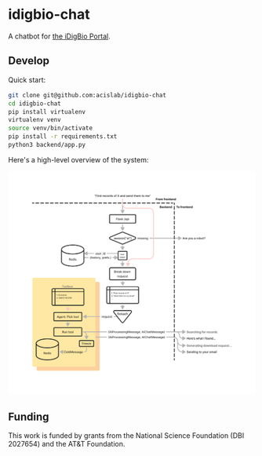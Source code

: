 # idigbio-chat

A chatbot for [the iDigBio Portal](https://www.idigbio.org/portal).

## Develop

Quick start:

```bash
git clone git@github.com:acislab/idigbio-chat
cd idigbio-chat
pip install virtualenv
virtualenv venv
source venv/bin/activate
pip install -r requirements.txt
python3 backend/app.py
```

Here's a high-level overview of the system:

![flowchart](docs/high_level_flowchart.png)

## Funding

This work is funded by grants from the National Science Foundation (DBI 2027654) and the AT&T Foundation.
